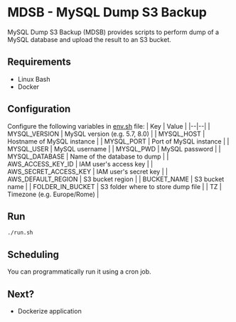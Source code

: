 # MDSB - MySQL Dump S3 Backup

MySQL Dump S3 Backup (MDSB) provides scripts to perform dump of a MySQL database and upload the result to an S3 bucket.

## Requirements

- Linux Bash
- Docker

## Configuration

Configure the following variables in [env.sh](./env.sh) file:
| Key | Value |
|--|--|
| MYSQL_VERSION | MySQL version (e.g. 5.7, 8.0) |
| MYSQL_HOST | Hostname of MySQL instance |
| MYSQL_PORT | Port of MySQL instance |
| MYSQL_USER | MySQL username |
| MYSQL_PWD | MySQL password |
| MYSQL_DATABASE | Name of the database to dump |
| AWS_ACCESS_KEY_ID | IAM user's access key |
| AWS_SECRET_ACCESS_KEY | IAM user's secret key |
| AWS_DEFAULT_REGION | S3 bucket region |
| BUCKET_NAME | S3 bucket name |
| FOLDER_IN_BUCKET | S3 folder where to store dump file |
| TZ | Timezone (e.g. Europe/Rome) |

## Run

    ./run.sh

## Scheduling
You can programmatically run it using a cron job.

## Next?
- Dockerize application